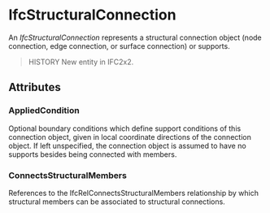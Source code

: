 # IfcStructuralConnection

An _IfcStructuralConnection_ represents a structural connection object (node connection, edge connection, or surface connection) or supports.<!-- end of definition -->

> HISTORY New entity in IFC2x2.

## Attributes

### AppliedCondition
Optional boundary conditions which define support conditions of this connection object, given in local coordinate directions of the connection object. If left unspecified, the connection object is assumed to have no supports besides being connected with members.

### ConnectsStructuralMembers
References to the IfcRelConnectsStructuralMembers relationship by which structural members can be associated to structural connections.
